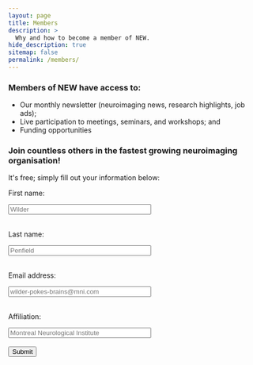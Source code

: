 ```yaml
---
layout: page
title: Members
description: >
  Why and how to become a member of NEW.
hide_description: true
sitemap: false
permalink: /members/
---
```


### Members of NEW have access to:
* Our monthly newsletter (neuroimaging news, research highlights, job ads);
* Live participation to meetings, seminars, and workshops; and
* Funding opportunities

### Join countless others in the fastest growing neuroimaging organisation!

It's free; simply fill out your information below:

<form name="gform" id="gform" enctype="text/plain" action="https://docs.google.com/forms/d/e/1FAIpQLSeuYECADwx56674PKl5FkWIMjDVwF77VRIQ6mXeoOGExOlLzw/formResponse?" target="hidden_iframe" onsubmit="submitted=true;">
  <p class="bolt"><color-blue>First name:</color-blue></p>
  <input type="text" name="entry.436255725" id="entry.436255725" placeholder="Wilder" size="33"><br><br>
  <p class="bolt"><color-blue>Last name:</color-blue></p>
  <input type="text" name="entry.1492338189" id="entry.1492338189" placeholder="Penfield" size="33"><br><br>
  <p class="bolt"><color-blue>Email address:</color-blue></p>
  <input type="text" name="entry.1714310061" id="entry.1714310061" placeholder="wilder-pokes-brains@mni.com" size="33"><br><br>
  <p class="bolt"><color-blue>Affiliation:</color-blue></p>
  <input type="text" name="entry.152112031" id="entry.152112031" placeholder="Montreal Neurological Institute" size="33"><br><br>
  <input type="submit" value="Submit">
</form>

<iframe name="hidden_iframe" id="hidden_iframe" style="display:none;" onload="if(submitted) {}"></iframe>

<script src="https://cdnjs.cloudflare.com/ajax/libs/jquery/3.7.1/jquery.min.js" integrity="sha512-v2CJ7UaYy4JwqLDIrZUI/4hqeoQieOmAZNXBeQyjo21dadnwR+8ZaIJVT8EE2iyI61OV8e6M8PP2/4hpQINQ/g==" crossorigin="anonymous" referrerpolicy="no-referrer"></script>
<script type="text/javascript">var submitted=false;</script>
<script type="text/javascript">
$('#gform').on('submit', function(e) {
  $('#gform *').fadeOut(1000);
  $("p").fadeOut(500);
  $('#gform').prepend('Thank you for joining NEW 🥳');
  });
</script>
